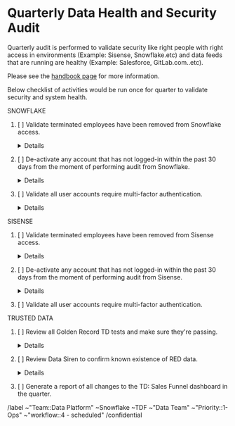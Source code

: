 # Quarterly Data Health and Security Audit

Quarterly audit is performed to validate security like right people with right access in environments (Example: Sisense, Snowflake.etc) and data feeds that are running are healthy (Example: Salesforce, GitLab.com..etc).

Please see the [handbook page](https://about.gitlab.com/handbook/business-technology/data-team/how-we-work/duties/#quarterly-data-health-and-security-audit) for more information. 

Below checklist of activities would be run once for quarter to validate security and system health.

SNOWFLAKE
1. [ ] Validate terminated employees have been removed from Snowflake access.
    <details>

    Cross check between BambooHR and Snowflake
    * [ ] If applicable, check if users set to disabled in Snowflake
    * [ ] If applicable, check if users in [roles.yml](https://gitlab.com/gitlab-data/analytics/-/blob/master/load/snowflake/roles.yml):
        * [ ] isn't assigned to `warehouses`
        * [ ] isn't assigned to `roles`
        * [ ] can_login set to: `no`

    ```sql

    SELECT DISTINCT 
      employee.employee_id, 
      employee.first_name, 
      employee.last_name, 
      bamboohr.employment_status,
      employee.hire_date, 
      employee.rehire_date, 
      snowflake.last_success_login, 
      snowflake.created_on, 
      employee.termination_date, 
      snowflake.is_disabled 
    FROM "PREP"."BAMBOOHR"."BAMBOOHR_EMPLOYMENT_STATUS_SOURCE" bamboohr
    INNER JOIN PREP."SENSITIVE"."EMPLOYEE_DIRECTORY" employee
    INNER JOIN PROD."LEGACY"."SNOWFLAKE_SHOW_USERS" snowflake
      ON bamboohr.EMPLOYEE_ID = employee.EMPLOYEE_ID 
      AND employee.FIRST_NAME = snowflake.FIRST_NAME 
      AND employee.LAST_NAME = snowflake.LAST_NAME 
      WHERE bamboohr.employment_status = 'Terminated' 
      AND snowflake.is_disabled ='false' 
      AND (CASE WHEN snowflake.last_success_login IS NULL THEN snowflake.created_on ELSE snowflake.last_success_login END) >= employee.termination_date ;

    ```

2. [ ] De-activate any account that has not logged-in within the past 30 days from the moment of performing audit from Snowflake.
    <details>

    ```sql
    SELECT
      user_name,
      created_on,
      login_name,
      display_name,
      first_name,
      last_name,
      email,
      comment,
      is_disabled,
      last_success_login,
      snapshot_date
    FROM "PROD"."LEGACY"."SNOWFLAKE_SHOW_USERS"
    WHERE is_disabled = 'false'
      and CASE WHEN last_success_login IS null THEN created_on ELSE last_success_login END <= dateadd('day', -30, CURRENT_DATE()) ;
    
    ```
  

3. [ ] Validate all user accounts require multi-factor authentication.
    <details>

     ```sql
     
    SELECT disinct(ext_authn_duo) 
    FROM users ;
    
   ```

SISENSE
1. [ ] Validate terminated employees have been removed from Sisense access.
    <details>

     ```sql
     
    SELECT   
      sisense.id,  
      employee.full_name, 
      sisense.email_address , 
      employee.is_termination_date 
   FROM  legacy.employee_directory_analysis employee 
   INNER JOIN legacy.sheetload_sisense_users sisense 
    ON  employee.full_name = concat(sisense.first_name,' ', sisense.last_name) 
    AND employee.work_email = sisense.email_address  
    AND employee.is_termination_date = 'TRUE' 
   GROUP BY 1,2,3,4 ;
    
     ```


2. [ ] De-activate any account that has not logged-in within the past 30 days from the moment of performing audit from Sisense.

    <details>

     ```sql


    WITH FINAL AS (
       SELECT
          time_on_site_logs.user_id,
          users.first_name,
          users.last_name,
          MAX(date(time_on_site_logs.created_at)) AS last_login_date
       FROM time_on_site_logs
       INNER JOIN users
       ON time_on_site_logs.USER_ID = users.ID
       GROUP BY 1,2,3
    )

       SELECT * 
       FROM FINAL
       WHERE last_login_date < CURRENT_DATE-30 ;

   ```

3. [ ] Validate all user accounts require multi-factor authentication.

TRUSTED DATA
1. [ ] Review all Golden Record TD tests and make sure they're passing.

    <details>

     ```sql

    SELECT *  
    FROM "PROD"."WORKSPACE_DATA"."DBT_TEST_RESULTS" 
    WHERE test_unique_id LIKE '%raw_golden_data%' 
    AND test_status <>'pass' 
    ORDER BY results_generated_at DESC ;				
				
    ```

2.  [ ] Review Data Siren to confirm known existence of RED data.

    <details>

     ```sql

    SELECT DISTINCT 
       SENSOR_NAME, 
       (CONCAT(DATABASE_NAME,'.',TABLE_SCHEMA,'.',TABLE_NAME)) AS TABLE_NAME,				
       COLUMN_NAME				
    FROM "PREP"."DATASIREN"."DATASIREN_AUDIT_RESULTS"				
    UNION ALL				
    SELECT DISTINCT 
       SENSOR_NAME, 
       (CONCAT(DATABASE_NAME,'.',TABLE_SCHEMA,'.',TABLE_NAME)) AS TABLE_NAME,				
       COLUMN_NAME	
    FROM "PREP"."DATASIREN"."DATASIREN_CANARY_SENSOR"				
    UNION ALL				
    SELECT DISTINCT 
        SENSOR_NAME, 
       (CONCAT(DATABASE_NAME,'.',TABLE_SCHEMA,'.',TABLE_NAME)) AS TABLE_NAME,				
       COLUMN_NAME			
    FROM "PREP"."DATASIREN"."DATASIREN_PROD_COMMON_IP_ADDRESS_SENSOR"				
    UNION ALL				
    SELECT DISTINCT 
        SENSOR_NAME, 
       (CONCAT(DATABASE_NAME,'.',TABLE_SCHEMA,'.',TABLE_NAME)) AS TABLE_NAME,				
       COLUMN_NAME
    FROM "PREP"."DATASIREN"."DATASIREN_PROD_COMMON_MAPPING_IP_ADDRESS_SENSOR"				
    UNION ALL				
    SELECT DISTINCT 
        SENSOR_NAME, 
       (CONCAT(DATABASE_NAME,'.',TABLE_SCHEMA,'.',TABLE_NAME)) AS TABLE_NAME,				
       COLUMN_NAME			
    FROM "PREP"."DATASIREN"."DATASIREN_PROD_LEGACY_EMAIL_VALUE_SENSOR"				
    UNION ALL				
    SELECT DISTINCT 
        SENSOR_NAME, 
       (CONCAT(DATABASE_NAME,'.',TABLE_SCHEMA,'.',TABLE_NAME)) AS TABLE_NAME,				
       COLUMN_NAME		
    FROM "PREP"."DATASIREN"."DATASIREN_PROD_LEGACY_IP_ADDRESS_SENSOR"				
    UNION ALL				
    SELECT DISTINCT 
        SENSOR_NAME, 
       (CONCAT(DATABASE_NAME,'.',TABLE_SCHEMA,'.',TABLE_NAME)) AS TABLE_NAME,				
       COLUMN_NAME			
    FROM "PREP"."DATASIREN"."DATASIREN_SOURCE_DB_SOCIAL_SECURITY_NUMBER_SENSOR"				
    UNION ALL
    SELECT DISTINCT 
       SENSOR_NAME, 
       (CONCAT(DATABASE_NAME,'.',TABLE_SCHEMA,'.',TABLE_NAME)) AS TABLE_NAME,				
       COLUMN_NAME		
    FROM "PREP"."DATASIREN"."DATASIREN_TRANSFORM_DB_EMAIL_VALUE_SENSOR"				
    UNION ALL				
    SELECT DISTINCT 
        SENSOR_NAME, 
       (CONCAT(DATABASE_NAME,'.',TABLE_SCHEMA,'.',TABLE_NAME)) AS TABLE_NAME,				
       COLUMN_NAME			
    FROM "PREP"."DATASIREN"."DATASIREN_TRANSFORM_DB_IP_ADDRESS_SENSOR"	;			
				
     ```


3. [ ] Generate a report of all changes to the TD: Sales Funnel dashboard in the quarter.

<!-- DO NOT EDIT BELOW THIS LINE -->
/label ~"Team::Data Platform" ~Snowflake ~TDF ~"Data Team" ~"Priority::1-Ops" ~"workflow::4 - scheduled" 
/confidential 
